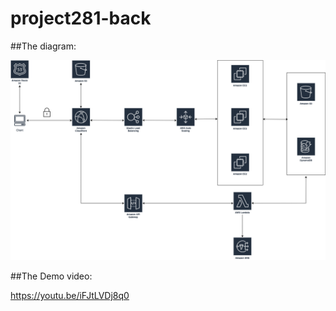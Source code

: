 # project281-back

##The diagram:

![Image of Diagram](https://github.com/Handsomenick1/project281-back/blob/main/project1%20Diagram.png)

##The Demo video:

https://youtu.be/iFJtLVDj8q0
